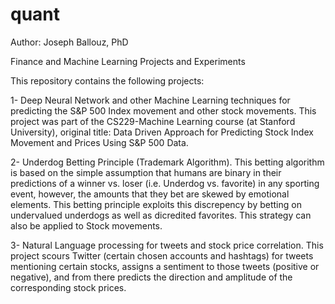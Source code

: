 # quant
Author: Joseph Ballouz, PhD

Finance and Machine Learning Projects and Experiments

This repository contains the following projects:

1- Deep Neural Network and other Machine Learning techniques for predicting the S&P 500 Index movement and other stock movements.
This project was part of the CS229-Machine Learning course (at Stanford University), original title: Data Driven Approach for Predicting Stock Index Movement and Prices Using S&P 500 Data.

2- Underdog Betting Principle (Trademark Algorithm).
This betting algorithm is based on the simple assumption that humans are binary in their predictions of a winner vs. loser (i.e. Underdog vs. favorite) in any sporting event, however, the amounts that they bet are skewed by emotional elements. This betting principle exploits this discrepency by betting on undervalued underdogs as well as dicredited favorites. 
This strategy can also be applied to Stock movements.

3- Natural Language processing for tweets and stock price correlation.
This project scours Twitter (certain chosen accounts and hashtags) for tweets mentioning certain stocks, assigns a sentiment to those tweets (positive or negative), and from there predicts the direction and amplitude of the corresponding stock prices.
